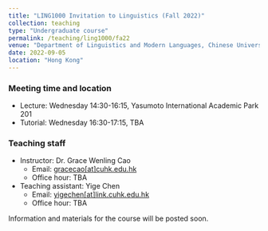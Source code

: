 ```yaml
---
title: "LING1000 Invitation to Linguistics (Fall 2022)"
collection: teaching
type: "Undergraduate course"
permalink: /teaching/ling1000/fa22
venue: "Department of Linguistics and Modern Languages, Chinese University of Hong Kong"
date: 2022-09-05
location: "Hong Kong"
---
```


### Meeting time and location
* Lecture: Wednesday 14:30-16:15, Yasumoto International Academic Park 201
* Tutorial: Wednesday 16:30-17:15, TBA

### Teaching staff 
* Instructor: Dr. Grace Wenling Cao
  * Email: [gracecao\[at\]cuhk.edu.hk](mailto:gracecao@cuhk.edu.hk) 
  * Office hour: TBA 
* Teaching assistant: Yige Chen
  * Email: [yigechen\[at\]link.cuhk.edu.hk](mailto:yigechen@link.cuhk.edu.hk) 
  * Office hour: TBA 

Information and materials for the course will be posted soon. 

<!--
Heading 1
======

Heading 2
======

Heading 3
======
-->
